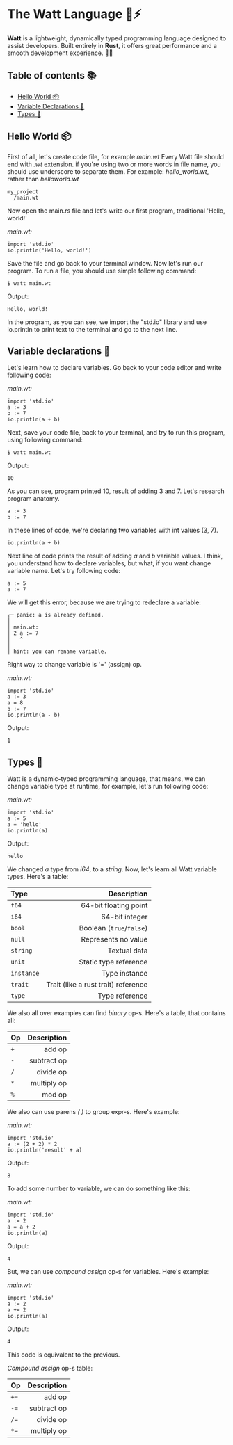 # The Watt Language 🍹⚡

**Watt** is a lightweight, dynamically typed programming language designed to assist developers. Built entirely in **Rust**, it offers great performance and a smooth development experience. 🌾💖

## Table of contents 📚
- [Hello World 📦](#hello-world-📦)
- [Variable Declarations 🧃](#variable-declarations-🧃)
- [Types 📐](#types-📐)

## Hello World 📦

First of all, let's create code file, for example *main.wt*
Every Watt file should end with *.wt* extension. if you're using two or more
words in file name, you should use underscore to separate them. 
For example: *hello_world.wt*, rather than *helloworld.wt*

```
my_project
  /main.wt
```

Now open the main.rs file and let's write our first program, traditional 'Hello, world!'

*main.wt:*
```watt
import 'std.io'
io.println('Hello, world!')
```

Save the file and go back to your terminal window. Now let's run our program.
To run a file, you should use simple following command:

```shell
$ watt main.wt
```
Output:
```
Hello, world!
```

In the program, as you can see, we import the "std.io" library and use io.println to print text to the terminal and go to the next line.

## Variable declarations 🧃

Let's learn how to declare variables. Go back to your code editor and write following code:

*main.wt:*
```watt
import 'std.io'
a := 3
b := 7
io.println(a + b)
```

Next, save your code file, back to your terminal, and try to run this program, using following command:

```shell
$ watt main.wt
```
Output:
```
10
```

As you can see, program printed 10, result of adding 3 and 7.
Let's research program anatomy.

```
a := 3
b := 7
```

In these lines of code, we're declaring two variables with int values (3, 7).

```watt
io.println(a + b)
```

Next line of code prints the result of adding *a* and *b* variable values.
I think, you understand how to declare variables, but what, if you want change variable name. Let's try following code:

```watt
a := 5
a := 7
```

We will get this error, because we are trying to redeclare a variable:
```err
┌─ panic: a is already defined.
│
│ main.wt:
│ 2 a := 7
│   ^
│
│ hint: you can rename variable.
```

Right way to change variable is '=' (assign) op.

*main.wt:*
```watt
import 'std.io'
a := 3
a = 8
b := 7
io.println(a - b)
```
Output:
```
1
```

## Types 📐

Watt is a dynamic-typed programming language, that means, we can change variable type at runtime, for example, let's run following code:

*main.wt:*
```watt
import 'std.io'
a := 5
a = 'hello'
io.println(a)
```
Output:
```
hello
```

We changed *a* type from *i64*, to a *string*. Now, let's learn all Watt variable types. Here's a table:

| Type       |                         Description |
|:-----------|------------------------------------:|
| `f64`      |               64-bit floating point |
| `i64`      |                      64-bit integer |
| `bool`     |            Boolean (`true`/`false`) |
| `null`     |                 Represents no value |
| `string`   |                        Textual data |
| `unit`     |               Static type reference |
| `instance` |                       Type instance |
| `trait`    | Trait (like a rust trait) reference |
| `type`     |                      Type reference |


We also all over examples can find *binary* op-s. Here's a table, that contains all:

| Op   |  Description |
|:-----|-------------:|
| `+`  |       add op |
| `-`  |  subtract op |
| `/`  |    divide op |
| `*`  |  multiply op |
| `%`  |       mod op |

We also can use parens *( )* to group expr-s. Here's example:

*main.wt:*
```watt
import 'std.io'
a := (2 + 2) * 2
io.println('result' + a)
```
Output:
```
8
```

To add some number to variable, we can do something like this:

*main.wt:*
```watt
import 'std.io'
a := 2
a = a + 2
io.println(a)
```
Output:
```
4
```

But, we can use *compound assign* op-s for variables. Here's example:

*main.wt:*
```watt
import 'std.io'
a := 2
a += 2 
io.println(a)
```
Output:
```
4
```

This code is equivalent to the previous.

*Compound assign* op-s table:

| Op   |       Description |
|:-----|------------------:|
| `+=` |            add op |
| `-=` |       subtract op |
| `/=` |         divide op |
| `*=` |       multiply op |

